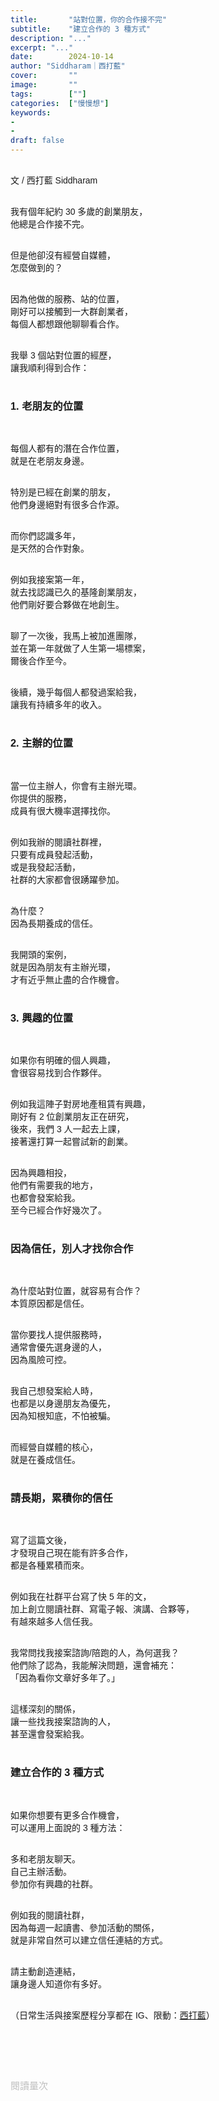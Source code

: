 ```yaml
---
title:       "站對位置，你的合作接不完"
subtitle:    "建立合作的 3 種方式"
description: "..."
excerpt: "..."
date:        2024-10-14
author: "Siddharam｜西打藍"
cover:       ""
image:       ""
tags:        [""]
categories:  ["慢慢想"]
keywords:
- 
- 
draft: false
---
```


<article style="font-family: 'Noto Sans TC', '微軟正黑體', sans-serif; font-weight: 300;">

<br>文 / 西打藍 Siddharam<br><br>

我有個年紀約 30 多歲的創業朋友，<br>
他總是合作接不完。<br><br>

但是他卻沒有經營自媒體，<br>
怎麼做到的？<br><br>

因為他做的服務、站的位置，<br>
剛好可以接觸到一大群創業者，<br>
每個人都想跟他聊聊看合作。<br><br>

我舉 3 個站對位置的經歷，<br>
讓我順利得到合作：<br><br>



<h3 class="article-h1-color">1. 老朋友的位置</h3><br>

每個人都有的潛在合作位置，<br>
就是在老朋友身邊。<br><br>

特別是已經在創業的朋友，<br>
他們身邊絕對有很多合作源。<br><br>

而你們認識多年，<br>
是天然的合作對象。<br><br>

例如我接案第一年，<br>
就去找認識已久的基隆創業朋友，<br>
他們剛好要合夥做在地創生。<br><br>

聊了一次後，我馬上被加進團隊，<br>
並在第一年就做了人生第一場標案，<br>
爾後合作至今。<br><br>

後續，幾乎每個人都發過案給我，<br>
讓我有持續多年的收入。<br><br>



<h3 class="article-h1-color">2. 主辦的位置</h3><br>

當一位主辦人，你會有主辦光環。<br>
你提供的服務，<br>
成員有很大機率選擇找你。<br><br>

例如我辦的閱讀社群裡，<br>
只要有成員發起活動，<br>
或是我發起活動，<br>
社群的大家都會很踴躍參加。<br><br>

為什麼？<br>
因為長期養成的信任。<br><br>

我開頭的案例，<br>
就是因為朋友有主辦光環，<br>
才有近乎無止盡的合作機會。<br><br>


<h3 class="article-h1-color">3. 興趣的位置</h3><br>

如果你有明確的個人興趣，<br>
會很容易找到合作夥伴。<br><br>

例如我這陣子對房地產租賃有興趣，<br>
剛好有 2 位創業朋友正在研究，<br>
後來，我們 3 人一起去上課，<br>
接著還打算一起嘗試新的創業。<br><br>

因為興趣相投，<br>
他們有需要我的地方，<br>
也都會發案給我。<br>
至今已經合作好幾次了。<br><br>


<h3 class="article-h1-color">因為信任，別人才找你合作</h3><br>

為什麼站對位置，就容易有合作？<br>
本質原因都是信任。<br><br>

當你要找人提供服務時，<br>
通常會優先選身邊的人，<br>
因為風險可控。<br><br>

我自己想發案給人時，<br>
也都是以身邊朋友為優先，<br>
因為知根知底，不怕被騙。<br><br>

而經營自媒體的核心，<br>
就是在養成信任。<br><br>



<h3 class="article-h1-color">請長期，累積你的信任</h3><br>

寫了這篇文後，<br>
才發現自己現在能有許多合作，<br>
都是各種累積而來。<br><br>

例如我在社群平台寫了快 5 年的文，<br>
加上創立閱讀社群、寫電子報、演講、合夥等，<br>
有越來越多人信任我。<br><br>

我常問找我接案諮詢/陪跑的人，為何選我？<br>
他們除了認為，我能解決問題，還會補充：<br>
「因為看你文章好多年了。」<br><br>

這樣深刻的關係，<br>
讓一些找我接案諮詢的人，<br>
甚至還會發案給我。<br><br>



<h3 class="article-h1-color">建立合作的 3 種方式</h3><br>

如果你想要有更多合作機會，<br>
可以運用上面說的 3 種方法：<br><br>

多和老朋友聊天。<br>
自己主辦活動。<br>
參加你有興趣的社群。<br><br>

例如我的閱讀社群，<br>
因為每週一起讀書、參加活動的關係，<br>
就是非常自然可以建立信任連結的方式。<br><br>

請主動創造連結，<br>
讓身邊人知道你有多好。<br><br>


<!-- 
<!-- 案例 > 證明案例 > 壞處 > 怎麼改變（列步驟） > 結語總結金句 -->


（日常生活與接案歷程分享都在 IG、限動：<a href="https://www.instagram.com/sidd.blue/" target="_blank">西打藍</a>）<br><br>

<!-- <h3 class="article-h1-color"></h3><br> -->





<br><br><br>

</article>

<div style="color: #bfbfbf; font-size: 15px;" id="busuanzi_container_page_pv">
  閱讀量<span id="busuanzi_value_page_pv"></span>次
</div>

<script src="../../js/post.js"></script>
